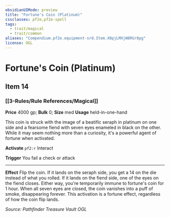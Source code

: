 ```yaml
---
obsidianUIMode: preview
title: "Fortune's Coin (Platinum)"
cssclasses: pf2e,pf2e-spell
tags:
  - trait/magical
  - trait/common
aliases: "Compendium.pf2e.equipment-srd.Item.X0pjLMXjW8RGr8pg"
license: OGL
---
```

# Fortune's Coin (Platinum)
## Item 14
### [[3-Rules/Rule References/Magical]]


**Price** 4000 gp; 
**Bulk** 0; **Size** med
**Usage** held-in-one-hand

This coin is struck with the image of a beatific seraph in platinum on one side and a fearsome fiend with seven eyes enameled in black on the other. While it may seem nothing more than a curiosity, it's a powerful agent of fortune when activated.

**Activate** `pf2:r` Interact

**Trigger** You fail a check or attack

* * *

**Effect** Flip the coin. If it lands on the seraph side, you get a 14 on the die instead of what you rolled. If it lands on the fiend side, one of the eyes on the fiend closes. Either way, you're temporarily immune to fortune's coin for 1 hour. When all seven eyes are closed, the coin vanishes into a puff of smoke, disappearing forever. This activation is a fortune effect, regardless of how the coin flip lands.

*Source: Pathfinder Treasure Vault*
*OGL*